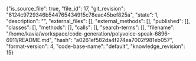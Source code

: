 {"is_source_file": true, "file_id": 17, "git_revision": "6124c9729346b544765434915c78eac45bef825a", "state": 1, "description": "", "external_files": [], "external_methods": [], "published": [], "classes": [], "methods": [], "calls": [], "search-terms": [], "filename": "/home/kavia/workspace/code-generation/polyvoice-speak-6896-6911/README.md", "hash": "a0261ef582da4f274ea7002f981eb057", "format-version": 4, "code-base-name": "default", "knowledge_revision": 15}